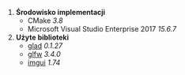 1. **Środowisko implementacji**
    * CMake *3.8*
    * Microsoft Visual Studio Enterprise 2017 *15.6.7*
2. **Użyte biblioteki**
    * [glad](http://glad.dav1d.de/#profile=compatibility&language=c&specification=gl&loader=on&api=gl%3D4.6) *0.1.27*
    * [glfw](https://github.com/glfw/glfw.git) *3.4.0*
    * [imgui](https://github.com/ocornut/imgui.git) *1.74*
